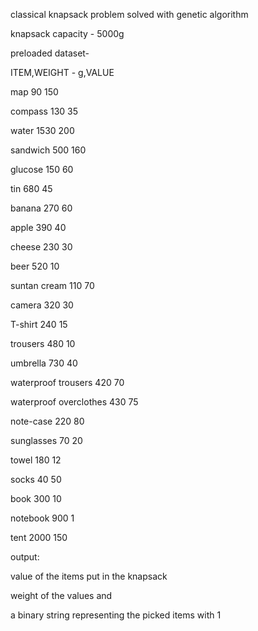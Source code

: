 classical knapsack problem solved with genetic algorithm

knapsack capacity - 5000g

preloaded dataset-

ITEM,WEIGHT - g,VALUE

map 90 150

compass 130 35

water 1530 200

sandwich 500 160

glucose 150 60

tin 680 45

banana 270 60

apple 390 40

cheese 230 30

beer 520 10

suntan cream 110 70

camera 320 30

T-shirt 240 15

trousers 480 10

umbrella 730 40

waterproof trousers 420 70

waterproof overclothes 430 75

note-case 220 80

sunglasses 70 20

towel 180 12

socks 40 50

book 300 10

notebook 900 1

tent 2000 150





output:

value of the items put in the knapsack

weight of the values and 

a binary string representing the picked items with 1


